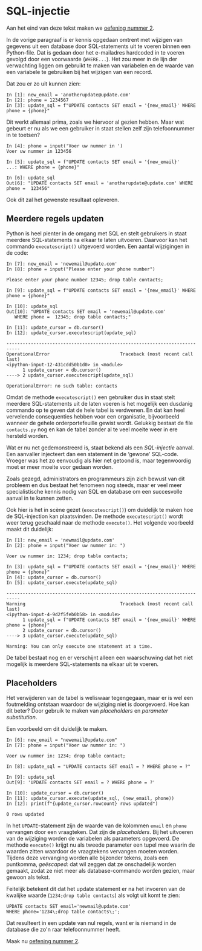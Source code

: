 # SQL-injectie

Aan het eind van deze tekst maken we [oefening nummer 2](oefeningen/sql-oefening2.md).

In de vorige paragraaf is er kennis opgedaan omtrent met wijzigen van gegevens uit een database door SQL-statements uit te voeren binnen een Python-file. Dat is gedaan door het e-mailadres hardcoded in te voeren gevolgd door een voorwaarde (`WHERE...`). Het zou meer in de lijn der verwachting liggen om gebruikt te maken van variabelen en de waarde van een variabele te gebruiken bij het wijzigen van een record.

Dat zou er zo uit kunnen zien:

```ipython
In [1]: new_email = 'anotherupdate@update.com'
In [2]: phone = 1234567
In [3]: update_sql = f"UPDATE contacts SET email = '{new_email}' WHERE phone = {phone}"
```

Dit werkt allemaal prima, zoals we hiervoor al gezien hebben. Maar wat gebeurt er nu als we een gebruiker in staat stellen zelf zijn telefoonnummer in te toetsen?

```ipython hl_lines="2"
In [4]: phone = input('Voer uw nummer in ')
Voer uw nummer in 123456

In [5]: update_sql = f"UPDATE contacts SET email = '{new_email}'
...: WHERE phone = {phone}"

In [6]: update_sql
Out[6]: "UPDATE contacts SET email = 'anotherupdate@update.com' WHERE phone =  123456"
```

Ook dit zal het gewenste resultaat opleveren.

## Meerdere regels updaten

Python is heel pienter in de omgang met SQL en stelt gebruikers in staat meerdere SQL-statements na elkaar te laten uitvoeren. Daarvoor kan het commando `executescript()` uitgevoerd worden. Een aantal wijzigingen in de code:

```ipython hl_lines="4 10 11"
In [7]: new_email = 'newemail@update.com'
In [8]: phone = input("Please enter your phone number")

Please enter your phone number 12345; drop table contacts;

In [9]: update_sql = f"UPDATE contacts SET email = '{new_email}' WHERE phone = {phone}"

In [10]: update_sql
Out[10]: "UPDATE contacts SET email = 'newemail@update.com'
   WHERE phone =  12345; drop table contacts;"

In [11]: update_cursor = db.cursor()
In [12]: update_cursor.executescript(update_sql)

---------------------------------------------------------------------------
OperationalError                          Traceback (most recent call last)
<ipython-input-12-431cdd50b1d0> in <module>
      1 update_cursor = db.cursor()
----> 2 update_cursor.executescript(update_sql)

OperationalError: no such table: contacts

```

Omdat de methode `executescript()` een gebruiker dus in staat stelt meerdere SQL-statements uit de laten voeren is het mogelijk een dusdanig commando op te geven dat de hele tabel is verdwenen. En dat kan heel vervelende consequenties hebben voor een organisatie, bijvoorbeeld wanneer de gehele orderportefeuille gewist wordt. Gelukkig bestaat de file `contacts.py` nog en kan de tabel zonder al te veel moeite weer in ere hersteld worden.

Wat er nu net gedemonstreerd is, staat bekend als een *SQL-injectie* aanval. Een aanvaller injecteert dan een statement in de ‘gewone’ SQL-code. Vroeger was het zo eenvoudig als hier net getoond is, maar tegenwoordig moet er meer moeite voor gedaan worden.

Zoals gezegd, administrators en programmeurs zijn zich bewust van dit probleem en dus bestaat het fenomeen nog steeds, maar er veel meer specialistische kennis nodig van SQL en database om een succesvolle aanval in te kunnen zetten.

Ook hier is het in scène gezet (`executescript()`) om duidelijk te maken hoe de SQL-injection kan plaatsvinden. De methode `executescript()` wordt weer terug geschaald naar de methode `execute()`. Het volgende voorbeeld maakt dit duidelijk:

```ipython
In [1]: new_email = 'newmail@update.com'
In [2]: phone = input("Voer uw nummer in: ")

Voer uw nummer in: 1234; drop table contacts;

In [3]: update_sql = f"UPDATE contacts SET email = '{new_email}' WHERE phone = {phone}"
In [4]: update_cursor = db.cursor()
In [5]: update_cursor.execute(update_sql)

---------------------------------------------------------------------------
Warning                                   Traceback (most recent call last)
<ipython-input-4-9d2f5feb0b58> in <module>
      1 update_sql = f"UPDATE contacts SET email = '{new_email}' WHERE phone = {phone}"
      2 update_cursor = db.cursor()
----> 3 update_cursor.execute(update_sql)

Warning: You can only execute one statement at a time.
```

De tabel bestaat nog en er verschijnt alleen een waarschuwing dat het niet mogelijk is meerdere SQL-statements na elkaar uit te voeren.

## Placeholders

Het verwijderen van de tabel is weliswaar tegengegaan, maar er is wel een foutmelding ontstaan waardoor de wijziging niet is doorgevoerd. Hoe kan dit beter? Door gebruik te maken van *placeholders*  en *parameter substitution*.

Een voorbeeld om dit duidelijk te maken.

```ipython
In [6]: new_email = "newemail@update.com"
In [7]: phone = input("Voer uw nummer in: ")

Voer uw nummer in: 1234; drop table contact;

In [8]: update_sql = "UPDATE contacts SET email = ? WHERE phone = ?"

In [9]: update_sql
Out[9]: 'UPDATE contacts SET email = ? WHERE phone = ?'

In [10]: update_cursor = db.cursor()
In [11]: update_cursor.execute(update_sql, (new_email, phone))
In [12]: print(f"{update_cursor.rowcount} rows updated")

0 rows updated
```

In het `UPDATE`-statement zijn de waarde van de kolommen `email` en `phone` vervangen door een vraagteken. Dat zijn de *placeholders*. Bij het uitvoeren van de wijziging worden de variabelen als parameters opgevoerd. De methode `execute()` krijgt nu als tweede parameter een tupel mee waarin de waarden zitten waardoor de vraagtekens vervangen moeten worden. Tijdens deze vervanging worden alle bijzonder tekens, zoals een puntkomma, *geëscaped*: dat wil zeggen dat ze onschadelijk worden gemaakt, zodat ze niet meer als database-commando worden gezien, maar gewoon als tekst.

Feitelijk betekent dit dat het update statement er na het invoeren van de kwalijke waarde (`1234;drop table contacts`) als volgt uit komt te zien:

```text
UPDATE contacts SET email='newmail@update.com'
WHERE phone='1234\;drop table contacts\;';
```

Dat resulteert in een update van nul regels, want er is niemand in de database die zo'n raar telefoonnummer heeft.

Maak nu [oefening nummer 2](oefeningen/sql-oefening2.md).



